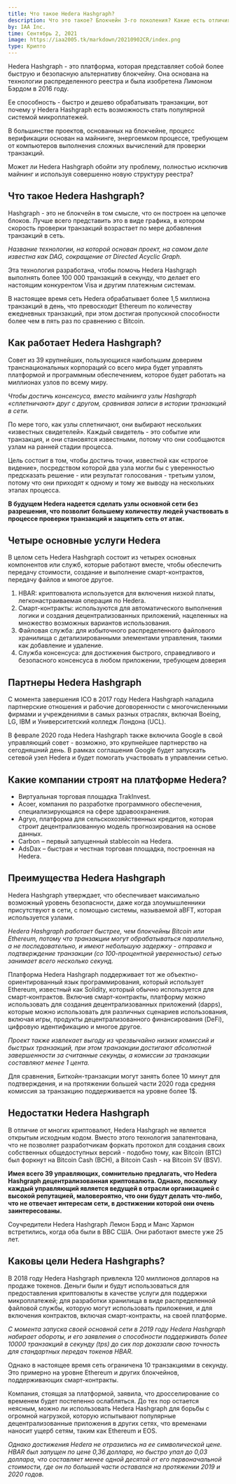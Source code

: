 ```yaml
---
title: Что такое Hedera Hashgraph?
description: Что это такое? Блокчейн 3-го поколения? Какие есть отличия от Ethereum и Bitcoin?
by: IAA Inc.
time: Сентябрь 2, 2021
image: https://iaa2005.tk/markdown/20210902CR/index.png
type: Крипто
---
```


Hedera Hashgraph - это платформа, которая представляет собой более быструю и безопасную альтернативу блокчейну. Она основана на технологии распределенного реестра и была изобретена Лимоном Бэрдом в 2016 году.

Ее способность - быстро и дешево обрабатывать транзакции, вот почему у Hedera Hashgraph есть возможность стать популярной системой микроплатежей.

В большинстве проектов, основанных на блокчейне, процесс верификации основан на майнинге, энергоемком процессе, требующем от компьютеров выполнения сложных вычислений для проверки транзакций.

Может ли Hedera Hashgraph обойти эту проблему, полностью исключив майнинг и используя совершенно новую структуру реестра?

## Что такое Hedera Hashgraph?

Hashgraph - это не блокчейн в том смысле, что он построен на цепочке блоков. Лучше всего представить это в виде графика, в котором скорость проверки транзакций возрастает по мере добавления транзакций в сеть.

*Название технологии, на которой основан проект, на самом деле известна как DAG, сокращение от Directed Acyclic Graph.*

Эта технология разработана, чтобы помочь Hedera Hashgraph выполнять более 100 000 транзакций в секунду, что делает его настоящим конкурентом Visa и другим платежным системам.

В настоящее время сеть Hedera обрабатывает более 1,5 миллиона транзакций в день, что превосходит Ethereum по количеству ежедневных транзакций, при этом достигая пропускной способности более чем в пять раз по сравнению с Bitcoin.

## Как работает Hedera Hashgraph?

Совет из 39 крупнейших, пользующихся наибольшим доверием транснациональных корпораций со всего мира будет управлять платформой и программным обеспечением, которое будет работать на миллионах узлов по всему миру.

*Чтобы достичь консенсуса, вместо майнинга узлы Hashgraph «сплетничают» друг с другом, сравнивая записи в истории транзакций в сети.*

По мере того, как узлы сплетничают, они выбирают нескольких «известных свидетелей». Каждый свидетель - это событие или транзакция, и они становятся известными, потому что они сообщаются узлам на ранней стадии процесса.

Цель состоит в том, чтобы достичь точки, известной как «строгое видение», посредством которой два узла могли бы с уверенностью предсказать решение - или результат голосования - третьим узлом, потому что они приходят к одному и тому же выводу на нескольких этапах процесса.

**В будущем Hedera надеется сделать узлы основной сети без разрешения, что позволит большему количеству людей участвовать в процессе проверки транзакций и защитить сеть от атак.**

## Четыре основные услуги Hedera

В целом сеть Hedera Hashgraph состоит из четырех основных компонентов или служб, которые работают вместе, чтобы обеспечить передачу стоимости, создание и выполнение смарт-контрактов, передачу файлов и многое другое.

1. HBAR: криптовалюта используется для включения низкой платы, легконастраиваемая операция по Hedera.
2. Смарт-контракты: используются для автоматического выполнения логики и создания децентрализованных приложений, нацеленных на множество возможных вариантов использования.
3. Файловая служба: для избыточного распределенного файлового хранилища с детализированными элементами управления, такими как добавление и удаление.
4. Служба консенсуса: для достижения быстрого, справедливого и безопасного консенсуса в любом приложении, требующем доверия

## Партнеры Hedera Hashgraph

С момента завершения ICO в 2017 году Hedera Hashgraph наладила партнерские отношения и рабочие договоренности с многочисленными фирмами и учреждениями в самых разных отраслях, включая Boeing, LG, IBM и Университетский колледж Лондона (UCL).

В феврале 2020 года Hedera Hashgraph также включила Google в свой управляющий совет - возможно, это крупнейшее партнерство на сегодняшний день. В рамках соглашения Google будет запускать сетевой узел Hedera и будет помогать участвовать в управлении сетью.

## Какие компании строят на платформе Hedera?

- Виртуальная торговая площадка TrakInvest.
- Acoer, компания по разработке программного обеспечения, специализирующаяся на сфере здравоохранения.
- Agryo, платформа для сельскохозяйственных кредитов, которая строит децентрализованную модель прогнозирования на основе данных.
- Carbon – первый запущенный stablecoin на Hedera.
- AdsDax – быстрая и честная торговая площадка, построенная на Hedera.

## Преимущества Hedera Hashgraph

Hedera Hashgraph утверждает, что обеспечивает максимально возможный уровень безопасности, даже когда злоумышленники присутствуют в сети, с помощью системы, называемой aBFT, которая используется узлами.

*Hedera Hashgraph работает быстрее, чем блокчейны Bitcoin или Ethereum, потому что транзакции могут обрабатываться параллельно, а не последовательно, и имеют небольшую задержку - отправка и подтверждение транзакции (со 100-процентной уверенностью) сетью занимает всего несколько секунд.*

Платформа Hedera Hashgraph поддерживает тот же объектно-ориентированный язык программирования, который использует Ethereum, известный как Solidity, который обычно используется для смарт-контрактов. Включив смарт-контракты, платформу можно использовать для создания децентрализованных приложений (dapps), которые можно использовать для различных сценариев использования, включая игры, продукты децентрализованного финансирования (DeFi), цифровую идентификацию и многое другое.

*Проект также извлекает выгоду из чрезвычайно низких комиссий и быстрых транзакций, при этом транзакции достигают абсолютной завершенности за считанные секунды, а комиссии за транзакции составляют менее 1 цента.*

Для сравнения, Биткойн-транзакции могут занять более 10 минут для подтверждения, и на протяжении большей части 2020 года средняя комиссия за транзакцию поддерживается на уровне более 1$.

## Недостатки Hedera Hashgraph

В отличие от многих криптовалют, Hedera Hashgraph не является открытым исходным кодом. Вместо этого технология запатентована, что не позволяет разработчикам форкать протокол для создания своих собственных общедоступных версий - подобно тому, как Bitcoin (BTC) был форкнут на Bitcoin Cash (BCH), а Bitcoin Cash - на Bitcoin SV (BSV).

**Имея всего 39 управляющих, сомнительно предлагать, что Hedera Hashgraph децентрализованная криптовалюта. Однако, поскольку каждый управляющий является ведущей в отрасли организацией с высокой репутацией, маловероятно, что они будут делать что-либо, что не отвечает интересам сети, в достижении которой они очень заинтересованы.**

Соучредители Hedera Hashgraph Лемон Бэрд и Манс Хармон встретились, когда оба были в ВВС США. Они работают вместе уже 25 лет.

## Каковы цели Hedera Hashgraphs?

В 2018 году Hedera Hashgraph привлекла 120 миллионов долларов на продаже токенов. Деньги были и будут использоваться для предоставления криптовалюты в качестве услуги для поддержки микроплатежей; для разработки хранилища в виде распределенной файловой службы, которую могут использовать приложения, и для включения контрактов, включая смарт-контракты, на своей платформе.

*С момента запуска своей основной сети в 2019 году Hedera Hashgraph набирает обороты, и его заявления о способности поддерживать более 10000 транзакций в секунду (tps) до сих пор доказали свою точность для стандартных передач токенов HBAR.*

Однако в настоящее время сеть ограничена 10 транзакциями в секунду. Это примерно на уровне Ethereum и других блокчейнов, поддерживающих смарт-контракты.

Компания, стоящая за платформой, заявила, что дросселирование со временем будет постепенно ослабляться. До тех пор остается неясным, можно ли использовать Hedera Hashgraph для борьбы с огромной нагрузкой, которую испытывают популярные децентрализованные приложения в других сетях, что временами наносит ущерб сетям, таким как Ethereum и EOS.

*Однако достижения Hedera не отразились на ее символической цене. HBAR был запущен по цене 0,36 доллара, но быстро упал до 0,03 доллара, что составляет менее одной десятой от его первоначальной стоимости, где он по большей части оставался на протяжении 2019 и 2020 годов.*